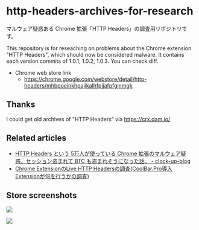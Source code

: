 # http-headers-archives-for-research

マルウェア疑惑ある Chrome 拡張「HTTP Headers」の調査用リポジトリです。

This repository is for reseaching on problems about the Chrome extension "HTTP Headers", which should now be considered malware.
It contains each version commits of 1.0.1, 1.0.2, 1.0.3. You can check diff.

- Chrome web store link
  - https://chrome.google.com/webstore/detail/http-headers/mhbpoeinkhpajikalhfpjjafpfgjnmgk

## Thanks
I could get old archives of "HTTP Headers" via https://crx.dam.io/

## Related articles
- [HTTP Headers という 5万人が使っている Chrome 拡張のマルウェア疑惑。セッション盗まれて BTC も盗まれそうになった話。 - clock-up-blog](http://blog.clock-up.jp/entry/2016/11/03/http-headers-malware)
- [Chrome ExtensionのLive HTTP Headersの調査(CoolBar.Pro導入 Extensionが何を行うかの調査)](https://gist.github.com/mala/e87973df5029d96c9269d9431fcef5cb)

## Store screenshots
![](https://raw.githubusercontent.com/kobake/http-headers-archives-for-research/master/screenshots/20151105_overview.png)

![](https://raw.githubusercontent.com/kobake/http-headers-archives-for-research/master/screenshots/20151105_reviews.png)
